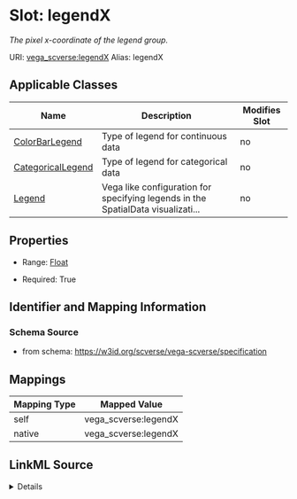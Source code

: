 

# Slot: legendX 


_The pixel x-coordinate of the legend group._





URI: [vega_scverse:legendX](https://w3id.org/scverse/vega-scverse/legendX)
Alias: legendX

<!-- no inheritance hierarchy -->





## Applicable Classes

| Name | Description | Modifies Slot |
| --- | --- | --- |
| [ColorBarLegend](ColorBarLegend.md) | Type of legend for continuous data |  no  |
| [CategoricalLegend](CategoricalLegend.md) | Type of legend for categorical data |  no  |
| [Legend](Legend.md) | Vega like configuration for specifying legends in the SpatialData visualizati... |  no  |







## Properties

* Range: [Float](Float.md)

* Required: True





## Identifier and Mapping Information







### Schema Source


* from schema: https://w3id.org/scverse/vega-scverse/specification




## Mappings

| Mapping Type | Mapped Value |
| ---  | ---  |
| self | vega_scverse:legendX |
| native | vega_scverse:legendX |




## LinkML Source

<details>
```yaml
name: legendX
description: The pixel x-coordinate of the legend group.
from_schema: https://w3id.org/scverse/vega-scverse/specification
rank: 1000
alias: legendX
owner: Legend
domain_of:
- Legend
range: float
required: true

```
</details>